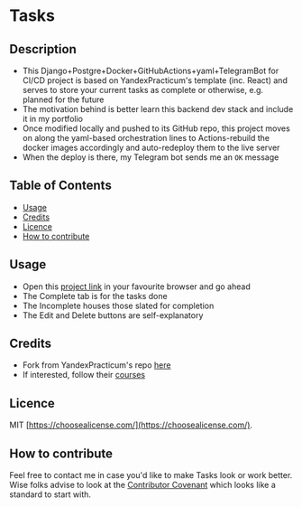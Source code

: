 # Tasks

## Description

- This Django+Postgre+Docker+GitHubActions+yaml+TelegramBot for CI/CD project is based on YandexPracticum's template (inc. React) and serves to store your current tasks as complete or otherwise, e.g. planned for the future
- The motivation behind is better learn this backend dev stack and include it in my portfolio
- Once modified locally and pushed to its GitHub repo, this project moves on along the yaml-based orchestration lines to Actions-rebuild the docker images accordingly and auto-redeploy them to the live server
- When the deploy is there, my Telegram bot sends me an `OK` message

## Table of Contents

- [Usage](#usage)
- [Credits](#credits)
- [Licence](#licence)
- [How to contribute](#how-to-contribute)

## Usage

- Open this [project link](https://taski.zapto.org/) in your favourite browser and go ahead
- The Complete tab is for the tasks done
- The Incomplete houses those slated for completion
- The Edit and Delete buttons are self-explanatory

## Credits

- Fork from YandexPracticum's repo [here](https://github.com/yandex-praktikum/taski-docker)
- If interested, follow their [courses](https://practicum.yandex.ru/catalog/programming/?from=main_header-programming_button) 

## Licence

MIT [https://choosealicense.com/](https://choosealicense.com/).

## How to contribute

Feel free to contact me in case you'd like to make Tasks look or work better. Wise folks advise to look at the [Contributor Covenant](https://www.contributor-covenant.org/) which looks like a standard to start with.

